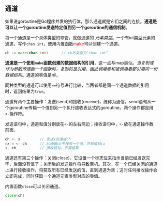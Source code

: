 ## 通道

如果说goroutine是Go程序并发的执行体，那么通道就是它们之间的连接。**通道是可以让一个goroutine发送特定值到另一个goroutine的通信机制**。

每一个通道是一个具体类型的导管，就做通道的 *元素类型*。一个有int类型元素的通道，写作`chan int`，使用内置函数<font color="red">make</font>可以创建一个通道。

```go
ch := make(chan int)      // ch的类型为"chan int"
```

**通道是一个使用`make`函数创建的数据结构的引用**，这一点与map类似。*当复制或作为参数传递到一个函数时，复制的是引用，因此调用者和被调用者都引用同一份数据结构*。通道的零值是nil。

同种类型的通道可以使用`==`符号进行比较，当两者都是同一个通道数据的引用时，返回结果为`true`。

通道有两个主要操作：发送(send)和接收(receive)，统称为通信。send语句从一个goroutine传输一个值到另一个执行接收表达式的goroutine。两个操作都是用`<-`操作符。

发送语句中，通道和值分别放在`<-`的左右两边；接收语句中，`<-`放在通道操作数前面。

```go
ch <- x         // 发送x到通道ch
rx = <- ch      // 从通道ch中接收一个值，并赋值给rx
<- ch           // 接收语句，丢弃结果
```

通道还有第三个操作：关闭(close)，它设置一个标志位来指示当前已经发送完毕，后面没有值了；关闭后的发送操作将导致宕机。其次，在一个已经关闭的通道上进行接收操作，将获取所有已经发送的值，直到通道为空；这时任何接收操作会立即完成，同时获取一个通道元素类型对应的零值。

内置函数`close`可以关闭通道。

```go
close(ch)
```
